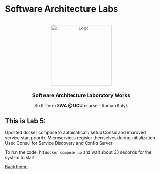 # Software Architecture Labs
<div id="top"></div>


<br />
<div align="center">
    <img src="https://www.netsolutions.com/insights/wp-content/uploads/2021/07/What-is-software-architecture.jpg" alt="Logo" width="200" height="auto">

  <h3 align="center">Software Architecture Laboratory Works</h3>

  <p align="center">
    Sixth-term <b>SWA @ UCU</b> course – Roman Kulyk 
    <br />
</div>


## This is Lab 5:
Updated docker compose to automatically setup Consul and improved service start priority. Microservices register themselves during initialization. Used Consul for Service Discovery and Config Server

To run the code, hit `docker compose up` and wait about 30 seconds for the system to start


[Back home](https://github.com/kkulykk/software-architecture-labs)

